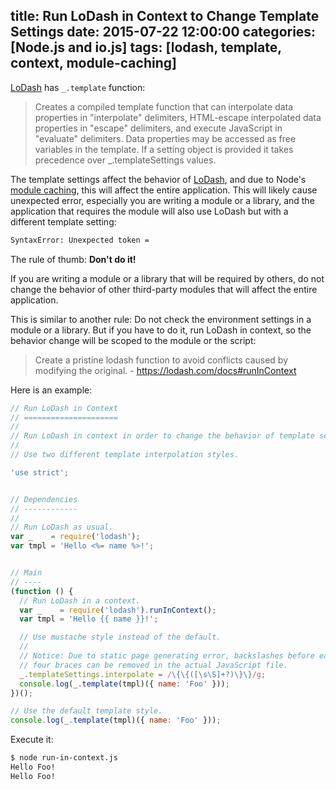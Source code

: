 title: Run LoDash in Context to Change Template Settings
date: 2015-07-22 12:00:00
categories: [Node.js and io.js]
tags: [lodash, template, context, module-caching]
---

[LoDash] has `_.template` function:

> Creates a compiled template function that can interpolate data properties in "interpolate" delimiters, HTML-escape interpolated data properties in "escape" delimiters, and execute JavaScript in "evaluate" delimiters. Data properties may be accessed as free variables in the template. If a setting object is provided it takes precedence over _.templateSettings values.

The template settings affect the behavior of [LoDash], and due to Node's [module caching], this will affect the entire application. This will likely cause unexpected error, especially you are writing a module or a library, and the application that requires the module will also use LoDash but with a different template setting:

```sh
SyntaxError: Unexpected token =
```

The rule of thumb: **Don't do it!**

<!-- more -->

If you are writing a module or a library that will be required by others, do not change the behavior of other third-party modules that will affect the entire application.

This is similar to another rule: Do not check the environment settings in a module or a library. But if you have to do it, run LoDash in context, so the behavior change will be scoped to the module or the script:

> Create a pristine lodash function to avoid conflicts caused by modifying the original. - https://lodash.com/docs#runInContext

Here is an example:

```js
// Run LoDash in Context
// =====================
//
// Run LoDash in context in order to change the behavior of template settings.
//
// Use two different template interpolation styles.

'use strict';


// Dependencies
// ------------
//
// Run LoDash as usual.
var _    = require('lodash');
var tmpl = 'Hello <%= name %>!';


// Main
// ----
(function () {
  // Run LoDash in a context.
  var _    = require('lodash').runInContext();
  var tmpl = 'Hello {{ name }}!';

  // Use mustache style instead of the default.
  //
  // Notice: Due to static page generating error, backslashes before each of
  // four braces can be removed in the actual JavaScript file.
  _.templateSettings.interpolate = /\{\{([\s\S]+?)\}\}/g;
  console.log(_.template(tmpl)({ name: 'Foo' }));
})();

// Use the default template style.
console.log(_.template(tmpl)({ name: 'Foo' }));
```

Execute it:

```sh
$ node run-in-context.js
Hello Foo!
Hello Foo!
```

[LoDash]: https://lodash.com/
[module caching]: https://nodejs.org/api/modules.html#modules_caching
